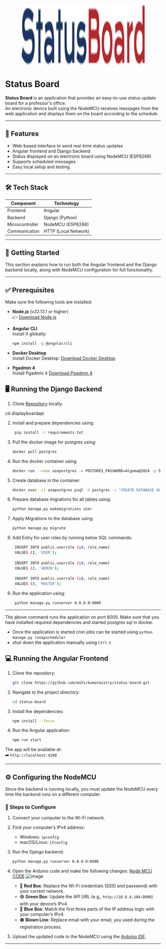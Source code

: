 <p align="center">
  <img src="https://github.com/mihirkumarmistry/status-board/blob/main/src/assets/images/logo-dark.svg" width="400" height="200">
</p>

# Status Board

**Status Board** is an application that provides an easy-to-use status update board for a professor's office.  
An electronic device built using the NodeMCU receives messages from the web application and displays them on the board according to the schedule.

---

## 📌 Features

- Web-based interface to send real-time status updates
- Angular frontend and Django backend
- Status displayed on an electronic board using NodeMCU (ESP8266)
- Supports scheduled messages
- Easy local setup and testing

---

## 🛠️ Tech Stack

| Component        | Technology          |
|------------------|---------------------|
| Frontend         | Angular             |
| Backend          | Django (Python)     |
| Microcontroller  | NodeMCU (ESP8266)   |
| Communication    | HTTP (Local Network)|

---

## 🚀 Getting Started

This section explains how to run both the Angular frontend and the Django backend locally, along with NodeMCU configuration for full functionality.

---

## ✅ Prerequisites

Make sure the following tools are installed:

- **Node.js** (v22.13.1 or higher)  
  👉 [Download Node.js](https://nodejs.org/en/download)

- **Angular CLI**  
  Install it globally:  
  ```bash
  npm install -g @angular/cli

- **Docker Desktop**  
  Install Docker Desktop: [Download Docker Desktop](https://www.docker.com/products/docker-desktop/)

- **Pgadmin 4**  
  Install Pgadmin 4  [Download Pgadmin 4](https://www.pgadmin.org/download/)

## 🖥️ Running the Django Backend

1. Clone [Repository](https://github.com/athul-narayanan/displayboardapi.git) locally.

cd displayboardapi

2. Install and prepare dependencies using:
   ```bash
    pip install -r requirements.txt
   ```

3. Pull the docker image for postgres using:
   ```bash
   docker pull postgres
   ```

4. Run the docker container using:
   ```bash
   docker run --name asepostgres -e POSTGRES_PASSWORD=Algoma@2024 -p 5433:5432 -d postgres
   ```

5. Create database in the container:
   ```bash
   docker exec -it asepostgres psql -U postgres -c "CREATE DATABASE displayboarddatabase"
   ```
6. Prepare database migrations for all tables using:
   ```bash
   python manage.py makemigrations user
   ```
7. Apply Migrations to the database using:
   ```bash
   python manage.py migrate
   ```
8. Add Entry for user roles by running below SQL commands:
   ```bash
    INSERT INTO public.userrole (id, role_name)
    VALUES (1, 'USER');

    INSERT INTO public.userrole (id, role_name)
    VALUES (2, 'ADMIN');

    INSERT INTO public.userrole (id, role_name)
    VALUES (3, 'MASTER');
   ```
9. Run the application using:
   ```bash
    python manage.py runserver 0.0.0.0:8000
   ```
---
The above command runs the application on port 8000. Make sure that you have installed required dependencies and started postgres sql in docker.

- Once the application is started cron jobs can be started using ```python manage.py runapscheduler```
- shut down the application manually using ```Ctrl-C```
## 💻 Running the Angular Frontend

1. Clone the repository:
   ```bash
   git clone https://github.com/mihirkumarmistry/status-board.git
   ```

2. Navigate to the project directory:
   ```bash
   cd status-board
   ```

3. Install the dependencies:
   ```bash
   npm install --force
   ```

4. Run the Angular application:
   ```bash
   npm run start
   ```

The app will be available at:  
➡️ `http://localhost:4200`

---

## ⚙️ Configuring the NodeMCU

Since the backend is running locally, you must update the NodeMCU every time the backend runs on a different computer.

### 🔧 Steps to Configure

1. Connect your computer to the Wi-Fi network.

2. Find your computer’s IPv4 address:  
   - Windows: `ipconfig`  
   - macOS/Linux: `ifconfig`

3. Run the Django backend:  
   ```bash
   python manage.py runserver 0.0.0.0:8000
   ```

4. Open the Arduino code and make the following changes: [Node MCU CODE](https://github.com/mihirkumarmistry/status-board/blob/main/MCU/sketch_wifi/sketch_au.ino/sketch_au.ino.ino)
   <img width="607" alt="image" src="https://github.com/user-attachments/assets/bf5ba650-19ab-4a19-aba9-74d39a7eea69" />

   - 🔴 **Red Box**: Replace the Wi-Fi credentials (SSID and password) with your current network.
   - 🟢 **Green Box**: Update the API URL (e.g., `http://10.8.4.104:8000`) with your device’s IPv4.
   - 🔵 **Blue Box**: Match the first three parts of the IP address logic with your computer’s IPv4.
   - 🟤 **Blown Line**: Replace email with your email, you used during the registration process.

6. Upload the updated code to the NodeMCU using the [Arduino IDE](https://www.arduino.cc/en/software).

---
